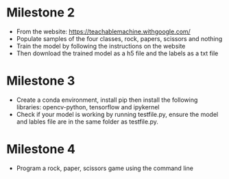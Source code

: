 # Milestone 2
* From the website: https://teachablemachine.withgoogle.com/ 
* Populate samples of the four classes, rock, papers, scissors and nothing
* Train the model by following the instructions on the website 
* Then download the trained model as a h5 file and the labels as a txt file

# Milestone 3
* Create a conda environment, install pip then install the following libraries: opencv-python, tensorflow and ipykernel
* Check if your model is working by running testfile.py, ensure the model and lables file are in the same folder as testfile.py.

# Milestone 4
* Program a rock, paper, scissors game using the command line
